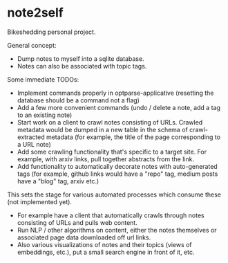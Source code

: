 # note2self

Bikeshedding personal project.

General concept:

- Dump notes to myself into a sqlite database.
- Notes can also be associated with topic tags.

Some immediate TODOs:

- Implement commands properly in optparse-applicative (resetting the database should be a command not a flag)
- Add a few more convenient commands (undo / delete a note, add a tag to an existing note)
- Start work on a client to crawl notes consisting of URLs. Crawled metadata would be dumped in a new table in the schema of crawl-extracted metadata (for example, the title of the page corresponding to a URL note)
- Add some crawling functionality that's specific to a target site. For example, with arxiv links, pull together abstracts from the link.
- Add functionality to automatically decorate notes with auto-generated tags (for example, github links would have a "repo" tag, medium posts have a "blog" tag, arxiv etc.)

This sets the stage for various automated processes which consume these (not implemented yet).

- For example have a client that automatically crawls through notes consisting of URLs and pulls web content.
- Run NLP / other algorithms on content, either the notes themselves or associated page data downloaded off url links.
- Also various visualizations of notes and their topics (views of embeddings, etc.), put a small search engine in front of it, etc.
